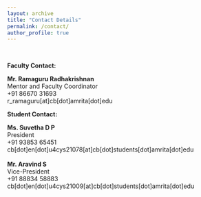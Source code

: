 ```yaml
---
layout: archive
title: "Contact Details"
permalink: /contact/
author_profile: true
---
```



<br/>

<b>Faculty Contact:</b>
<p>
<b>Mr. Ramaguru Radhakrishnan </b><br/>
Mentor and Faculty Coordinator <br/>
+91 86670 31693 <br/>
r_ramaguru[at]cb[dot]amrita[dot]edu</p>

<b>Student Contact: </b>

<p> <b>Ms. Suvetha D P</b> <br/>
President <br/>
+91 93853 65451 <br/>
cb[dot]en[dot]u4cys21078[at]cb[dot]students[dot]amrita[dot]edu
<br/> <br/>
  <b> Mr. Aravind S </b><br/>
Vice-President <br/>
+91 88834 58883 <br/>
cb[dot]en[dot]u4cys21009[at]cb[dot]students[dot]amrita[dot]edu </p>


